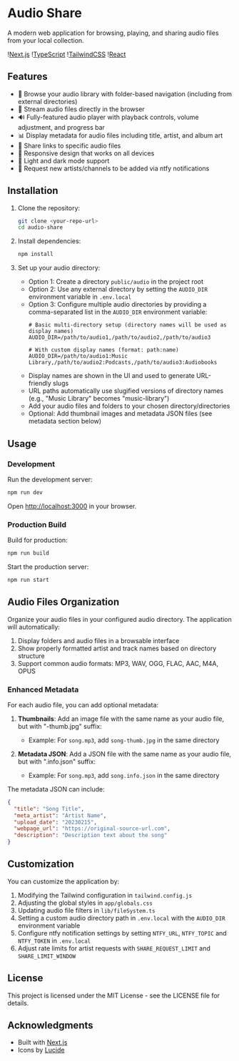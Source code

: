 # Audio Share

A modern web application for browsing, playing, and sharing audio files from your local collection.

\![Next.js](https://img.shields.io/badge/Next.js-15.2.3-black)
\![TypeScript](https://img.shields.io/badge/TypeScript-5-blue)
\![TailwindCSS](https://img.shields.io/badge/TailwindCSS-3.4-38b2ac)
\![React](https://img.shields.io/badge/React-19-61dafb)

## Features

- 📁 Browse your audio library with folder-based navigation (including from external directories)
- 🎵 Stream audio files directly in the browser
- 🔊 Fully-featured audio player with playback controls, volume adjustment, and progress bar
- 📊 Display metadata for audio files including title, artist, and album art
- 🔗 Share links to specific audio files
- 📱 Responsive design that works on all devices
- 🌙 Light and dark mode support
- 🔄 Request new artists/channels to be added via ntfy notifications

## Installation

1. Clone the repository:
   ```bash
   git clone <your-repo-url>
   cd audio-share
   ```

2. Install dependencies:
   ```bash
   npm install
   ```

3. Set up your audio directory:
   - Option 1: Create a directory `public/audio` in the project root
   - Option 2: Use any external directory by setting the `AUDIO_DIR` environment variable in `.env.local`
   - Option 3: Configure multiple audio directories by providing a comma-separated list in the `AUDIO_DIR` environment variable:
     ```
     # Basic multi-directory setup (directory names will be used as display names)
     AUDIO_DIR=/path/to/audio1,/path/to/audio2,/path/to/audio3
     
     # With custom display names (format: path:name)
     AUDIO_DIR=/path/to/audio1:Music Library,/path/to/audio2:Podcasts,/path/to/audio3:Audiobooks
     ```
   - Display names are shown in the UI and used to generate URL-friendly slugs
   - URL paths automatically use slugified versions of directory names (e.g., "Music Library" becomes "music-library")
   - Add your audio files and folders to your chosen directory/directories
   - Optional: Add thumbnail images and metadata JSON files (see metadata section below)

## Usage

### Development

Run the development server:

```bash
npm run dev
```

Open [http://localhost:3000](http://localhost:3000) in your browser.

### Production Build

Build for production:

```bash
npm run build
```

Start the production server:

```bash
npm run start
```

## Audio Files Organization

Organize your audio files in your configured audio directory. The application will automatically:

1. Display folders and audio files in a browsable interface
2. Show properly formatted artist and track names based on directory structure
3. Support common audio formats: MP3, WAV, OGG, FLAC, AAC, M4A, OPUS

### Enhanced Metadata

For each audio file, you can add optional metadata:

1. **Thumbnails**: Add an image file with the same name as your audio file, but with "-thumb.jpg" suffix:
   - Example: For `song.mp3`, add `song-thumb.jpg` in the same directory

2. **Metadata JSON**: Add a JSON file with the same name as your audio file, but with ".info.json" suffix:
   - Example: For `song.mp3`, add `song.info.json` in the same directory

The metadata JSON can include:
```json
{
  "title": "Song Title",
  "meta_artist": "Artist Name",
  "upload_date": "20230215",
  "webpage_url": "https://original-source-url.com",
  "description": "Description text about the song"
}
```

## Customization

You can customize the application by:

1. Modifying the Tailwind configuration in `tailwind.config.js`
2. Adjusting the global styles in `app/globals.css`
3. Updating audio file filters in `lib/fileSystem.ts`
4. Setting a custom audio directory path in `.env.local` with the `AUDIO_DIR` environment variable
5. Configure ntfy notification settings by setting `NTFY_URL`, `NTFY_TOPIC` and `NTFY_TOKEN` in `.env.local`
6. Adjust rate limits for artist requests with `SHARE_REQUEST_LIMIT` and `SHARE_LIMIT_WINDOW`

## License

This project is licensed under the MIT License - see the LICENSE file for details.

## Acknowledgments

- Built with [Next.js](https://nextjs.org)
- Icons by [Lucide](https://lucide.dev)
